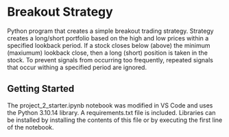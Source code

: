 # Breakout Strategy

Python program that creates a simple breakout trading strategy.  Strategy creates a long/short portfolio based on the high and low prices within a specified lookback period.  If a stock closes below (above) the minimum (maxiumum) lookback close, then a long (short) position is taken in the stock.  To prevent signals from occurring too frequently, repeated signals that occur withing a specified period are ignored.  

## Getting Started

The project_2_starter.ipynb notebook was modified in VS Code and uses the Python 3.10.14 library.  A requirements.txt file is included.  Libraries can be installed by installing the contents of this file or by executing the first line of the notebook.
